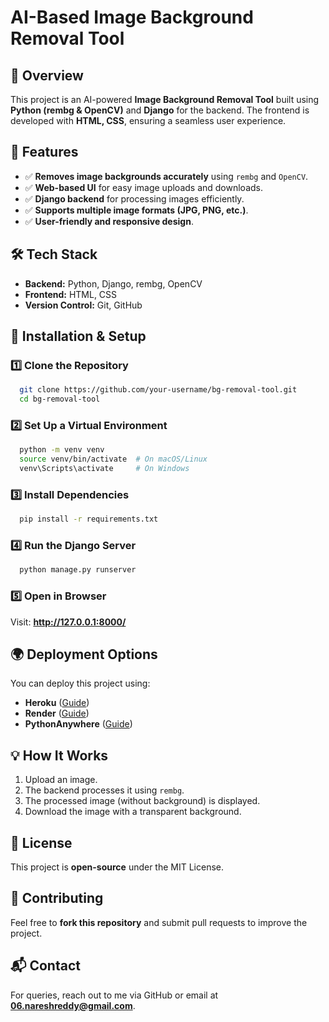 # AI-Based Image Background Removal Tool

## 📌 Overview
This project is an AI-powered **Image Background Removal Tool** built using **Python (rembg & OpenCV)** and **Django** for the backend. The frontend is developed with **HTML, CSS**, ensuring a seamless user experience.

## 🚀 Features
- ✅ **Removes image backgrounds accurately** using `rembg` and `OpenCV`.
- ✅ **Web-based UI** for easy image uploads and downloads.
- ✅ **Django backend** for processing images efficiently.
- ✅ **Supports multiple image formats (JPG, PNG, etc.)**.
- ✅ **User-friendly and responsive design**.

## 🛠️ Tech Stack
- **Backend:** Python, Django, rembg, OpenCV
- **Frontend:** HTML, CSS
- **Version Control:** Git, GitHub

## 🎯 Installation & Setup

### 1️⃣ Clone the Repository
```bash
  git clone https://github.com/your-username/bg-removal-tool.git
  cd bg-removal-tool
```

### 2️⃣ Set Up a Virtual Environment
```bash
  python -m venv venv
  source venv/bin/activate  # On macOS/Linux
  venv\Scripts\activate     # On Windows
```

### 3️⃣ Install Dependencies
```bash
  pip install -r requirements.txt
```

### 4️⃣ Run the Django Server
```bash
  python manage.py runserver
```

### 5️⃣ Open in Browser
Visit: **http://127.0.0.1:8000/**

## 🌍 Deployment Options
You can deploy this project using:
- **Heroku** ([Guide](https://devcenter.heroku.com/articles/getting-started-with-python))
- **Render** ([Guide](https://render.com/docs/deploy-django))
- **PythonAnywhere** ([Guide](https://help.pythonanywhere.com/pages/DeployExistingDjangoProject/))

## 💡 How It Works
1. Upload an image.
2. The backend processes it using `rembg`.
3. The processed image (without background) is displayed.
4. Download the image with a transparent background.

## 📜 License
This project is **open-source** under the MIT License.

## 🤝 Contributing
Feel free to **fork this repository** and submit pull requests to improve the project.

## 📬 Contact
For queries, reach out to me via GitHub or email at **06.nareshreddy@gmail.com**.

